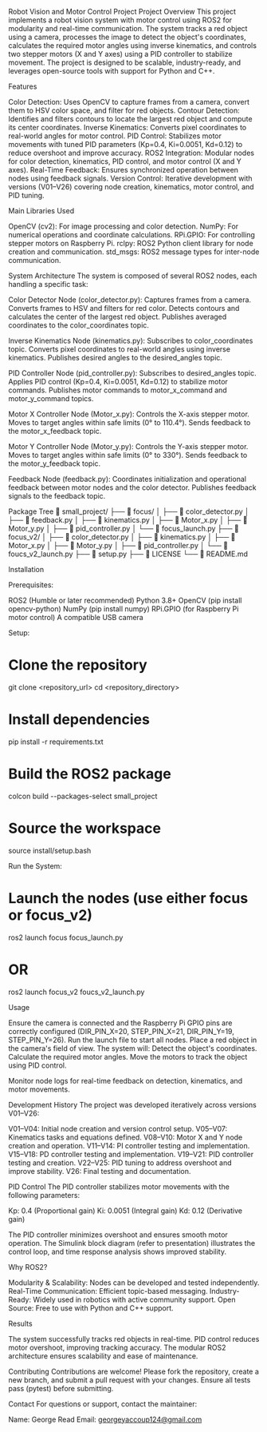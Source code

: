 Robot Vision and Motor Control Project
Project Overview
This project implements a robot vision system with motor control using ROS2 for modularity and real-time communication. The system tracks a red object using a camera, processes the image to detect the object's coordinates, calculates the required motor angles using inverse kinematics, and controls two stepper motors (X and Y axes) using a PID controller to stabilize movement. The project is designed to be scalable, industry-ready, and leverages open-source tools with support for Python and C++.

Features

Color Detection: Uses OpenCV to capture frames from a camera, convert them to HSV color space, and filter for red objects.
Contour Detection: Identifies and filters contours to locate the largest red object and compute its center coordinates.
Inverse Kinematics: Converts pixel coordinates to real-world angles for motor control.
PID Control: Stabilizes motor movements with tuned PID parameters (Kp=0.4, Ki=0.0051, Kd=0.12) to reduce overshoot and improve accuracy.
ROS2 Integration: Modular nodes for color detection, kinematics, PID control, and motor control (X and Y axes).
Real-Time Feedback: Ensures synchronized operation between nodes using feedback signals.
Version Control: Iterative development with versions (V01–V26) covering node creation, kinematics, motor control, and PID tuning.


Main Libraries Used

OpenCV (cv2): For image processing and color detection.
NumPy: For numerical operations and coordinate calculations.
RPi.GPIO: For controlling stepper motors on Raspberry Pi.
rclpy: ROS2 Python client library for node creation and communication.
std_msgs: ROS2 message types for inter-node communication.


System Architecture
The system is composed of several ROS2 nodes, each handling a specific task:

Color Detector Node (color_detector.py):
Captures frames from a camera.
Converts frames to HSV and filters for red color.
Detects contours and calculates the center of the largest red object.
Publishes averaged coordinates to the color_coordinates topic.


Inverse Kinematics Node (kinematics.py):
Subscribes to color_coordinates topic.
Converts pixel coordinates to real-world angles using inverse kinematics.
Publishes desired angles to the desired_angles topic.


PID Controller Node (pid_controller.py):
Subscribes to desired_angles topic.
Applies PID control (Kp=0.4, Ki=0.0051, Kd=0.12) to stabilize motor commands.
Publishes motor commands to motor_x_command and motor_y_command topics.


Motor X Controller Node (Motor_x.py):
Controls the X-axis stepper motor.
Moves to target angles within safe limits (0° to 110.4°).
Sends feedback to the motor_x_feedback topic.


Motor Y Controller Node (Motor_y.py):
Controls the Y-axis stepper motor.
Moves to target angles within safe limits (0° to 330°).
Sends feedback to the motor_y_feedback topic.


Feedback Node (feedback.py):
Coordinates initialization and operational feedback between motor nodes and the color detector.
Publishes feedback signals to the feedback topic.




Package Tree
📁 small_project/
├── 📁 focus/
│   ├── 🐍 color_detector.py
│   ├── 🐍 feedback.py
│   ├── 🐍 kinematics.py
│   ├── 🐍 Motor_x.py
│   ├── 🐍 Motor_y.py
│   ├── 🐍 pid_controller.py
│   └── 🚀 focus_launch.py
├── 📁 focus_v2/
│   ├── 🐍 color_detector.py
│   ├── 🐍 kinematics.py
│   ├── 🐍 Motor_x.py
│   ├── 🐍 Motor_y.py
│   ├── 🐍 pid_controller.py
│   └── 🚀 foucs_v2_launch.py
├── 🐍 setup.py
├── 📜 LICENSE
└── 📝 README.md


Installation

Prerequisites:

ROS2 (Humble or later recommended)
Python 3.8+
OpenCV (pip install opencv-python)
NumPy (pip install numpy)
RPi.GPIO (for Raspberry Pi motor control)
A compatible USB camera


Setup:
# Clone the repository
git clone <repository_url>
cd <repository_directory>

# Install dependencies
pip install -r requirements.txt

# Build the ROS2 package
colcon build --packages-select small_project

# Source the workspace
source install/setup.bash


Run the System:
# Launch the nodes (use either focus or focus_v2)
ros2 launch focus focus_launch.py
# OR
ros2 launch focus_v2 foucs_v2_launch.py




Usage

Ensure the camera is connected and the Raspberry Pi GPIO pins are correctly configured (DIR_PIN_X=20, STEP_PIN_X=21, DIR_PIN_Y=19, STEP_PIN_Y=26).
Run the launch file to start all nodes.
Place a red object in the camera's field of view. The system will:
Detect the object's coordinates.
Calculate the required motor angles.
Move the motors to track the object using PID control.


Monitor node logs for real-time feedback on detection, kinematics, and motor movements.


Development History
The project was developed iteratively across versions V01–V26:

V01–V04: Initial node creation and version control setup.
V05–V07: Kinematics tasks and equations defined.
V08–V10: Motor X and Y node creation and operation.
V11–V14: PI controller testing and implementation.
V15–V18: PD controller testing and implementation.
V19–V21: PID controller testing and creation.
V22–V25: PID tuning to address overshoot and improve stability.
V26: Final testing and documentation.


PID Control
The PID controller stabilizes motor movements with the following parameters:

Kp: 0.4 (Proportional gain)
Ki: 0.0051 (Integral gain)
Kd: 0.12 (Derivative gain)

The PID controller minimizes overshoot and ensures smooth motor operation. The Simulink block diagram (refer to presentation) illustrates the control loop, and time response analysis shows improved stability.

Why ROS2?

Modularity & Scalability: Nodes can be developed and tested independently.
Real-Time Communication: Efficient topic-based messaging.
Industry-Ready: Widely used in robotics with active community support.
Open Source: Free to use with Python and C++ support.


Results

The system successfully tracks red objects in real-time.
PID control reduces motor overshoot, improving tracking accuracy.
The modular ROS2 architecture ensures scalability and ease of maintenance.


Contributing
Contributions are welcome! Please fork the repository, create a new branch, and submit a pull request with your changes. Ensure all tests pass (pytest) before submitting.

Contact
For questions or support, contact the maintainer:

Name: George Read
Email: georgeyaccoup124@gmail.com

